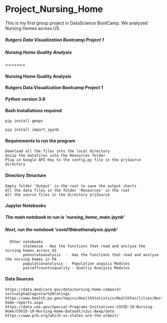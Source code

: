 # Project_Nursing_Home
This is my first group project in DataScience BootCamp. We analyzed Nursing Homes across US

##### Rutgers Data Visualization Bootcamp Project 1
##### Nursing Home Quality Analysis
=======
#### Nursing Home Quality Analysis
#### Rutgers Data Visualization Bootcamp Project 1
#### Python version 3.6

#### Bash Installations required
    pip install gmaps

    pip install import_ipynb
 
#### Requirements to run the program
    Download all the files into the local directory
    Unzip the datafiles into the Resources folder 
    Plug in Google API Key to the config.py file in the prjSource directory    
    
#### Directory Structure
    Empty folder 'Output' in the root to save the output charts
    All the data files in the folder 'Resources' in the root
    All the source files in the directory prjSource
 
#### Jupyter Notebooks
#####    The main notebook to run is 'nursing_home_main.ipynb'
#####    Next, run the notebook 'covid19deathanalysis.ipynb'
      
      Other notebooks
            statewise - Has the functions that read and anslyse the nursing homes across US
            pennstateanalysis  -  Has the functions that read and anslyse the nursing homes in PA
            populationanalysis -  Population anaysis Modules
            pastaffcountvsquality - Qualtiy Analysis Modules
    
    
#### Data Sources
    https://data.medicare.gov/data/nursing-home-compare?sort=alpha&tag=star%20ratings
    https://www.health.pa.gov/topics/HealthStatistics/HealthFacilities/NursingHomeReports/Pages/nursing-home-reports.aspx
    https://data.cms.gov/Special-Programs-Initiatives-COVID-19-Nursing-Home/COVID-19-Nursing-Home-Dataset/s2uc-8wxp/data
    https://www.prb.org/which-us-states-are-the-oldest/
    
